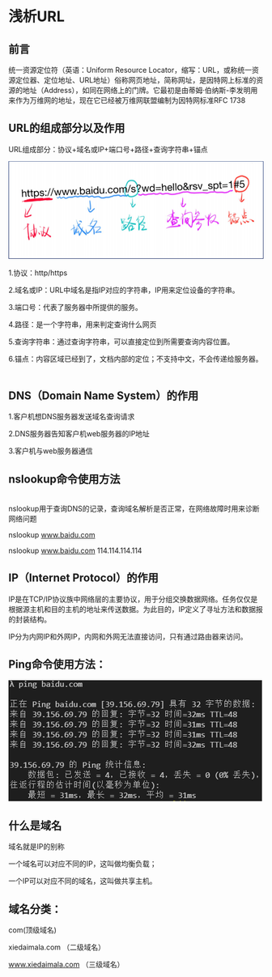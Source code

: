 # 浅析URL

## 前言

统一资源定位符（英语：Uniform Resource Locator，缩写：URL，或称统一资源定位器、定位地址、URL地址）俗称网页地址，简称网址，是因特网上标准的资源的地址（Address），如同在网络上的门牌。它最初是由蒂姆·伯纳斯-李发明用来作为万维网的地址，现在它已经被万维网联盟编制为因特网标准RFC 1738

## URL的组成部分以及作用

URL组成部分：协议+域名或IP+端口号+路径+查询字符串+锚点

![URL组成部分结构图](./URL组成部分.png)

1.协议：http/https

2.域名或IP：URL中域名是指IP对应的字符串，IP用来定位设备的字符串。

3.端口号：代表了服务器中所提供的服务。

4.路径：是一个字符串，用来判定查询什么网页

5.查询字符串：通过查询字符串，可以直接定位到所需要查询内容位置。

6.锚点：内容区域已经到了，文档内部的定位；不支持中文，不会传递给服务器。<br><br>

## DNS（Domain Name System）的作用

1.客户机想DNS服务器发送域名查询请求

2.DNS服务器告知客户机web服务器的IP地址

3.客户机与web服务器通信

## nslookup命令使用方法
<br>
nslookup用于查询DNS的记录，查询域名解析是否正常，在网络故障时用来诊断网络问题

nslookup www.baidu.com

nslookup www.baidu.com 114.114.114.114

## IP（Internet Protocol）的作用

IP是在TCP/IP协议族中网络层的主要协议，用于分组交换数据网络。任务仅仅是根据源主机和目的主机的地址来传送数据。为此目的，IP定义了寻址方法和数据报的封装结构。

IP分为内网IP和外网IP，内网和外网无法直接访问，只有通过路由器来访问。

## Ping命令使用方法：<br>
![ping使用方法](./ping.png)

## 什么是域名

域名就是IP的别称

一个域名可以对应不同的IP，这叫做均衡负载；

一个IP可以对应不同的域名，这叫做共享主机。

## 域名分类：

com(顶级域名)

xiedaimala.com （二级域名）

www.xiedaimala.com （三级域名）







